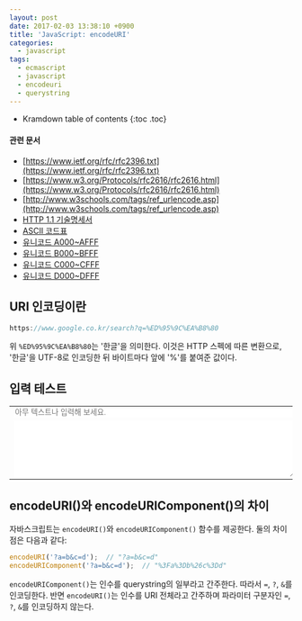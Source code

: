 ```yaml
---
layout: post
date: 2017-02-03 13:38:10 +0900
title: 'JavaScript: encodeURI'
categories:
  - javascript
tags:
  - ecmascript
  - javascript
  - encodeuri
  - querystring
---
```


* Kramdown table of contents
{:toc .toc}

#### 관련 문서

- [https://www.ietf.org/rfc/rfc2396.txt](https://www.ietf.org/rfc/rfc2396.txt)
- [https://www.w3.org/Protocols/rfc2616/rfc2616.html](https://www.w3.org/Protocols/rfc2616/rfc2616.html)
- [http://www.w3schools.com/tags/ref_urlencode.asp](http://www.w3schools.com/tags/ref_urlencode.asp)
- [HTTP 1.1 기술명세서](http://coffeenix.net/doc/network/http11.txt)
- [ASCII 코드표](https://ko.wikipedia.org/wiki/%EB%AF%B8%EA%B5%AD_%EC%A0%95%EB%B3%B4_%EA%B5%90%ED%99%98_%ED%91%9C%EC%A4%80_%EB%B6%80%ED%98%B8)
- [유니코드 A000~AFFF](https://ko.wikipedia.org/wiki/%EC%9C%A0%EB%8B%88%EC%BD%94%EB%93%9C_A000~AFFF)
- [유니코드 B000~BFFF](https://ko.wikipedia.org/wiki/%EC%9C%A0%EB%8B%88%EC%BD%94%EB%93%9C_B000~BFFF)
- [유니코드 C000~CFFF](https://ko.wikipedia.org/wiki/%EC%9C%A0%EB%8B%88%EC%BD%94%EB%93%9C_C000~CFFF)
- [유니코드 D000~DFFF](https://ko.wikipedia.org/wiki/%EC%9C%A0%EB%8B%88%EC%BD%94%EB%93%9C_D000~DFFF)

## URI 인코딩이란

```js
https://www.google.co.kr/search?q=%ED%95%9C%EA%B8%80
```

위 `%ED%95%9C%EA%B8%80`는 '한글'을 의미한다. 이것은 HTTP 스펙에 따른 변환으로, '한글'을 UTF-8로 인코딩한 뒤 바이트마다 앞에 '%'를 붙여준 값이다.

## 입력 테스트

<table id="tabKeyCodeTest">
  <tr>
    <td><input id="uri-encode-input" type="text" placeholder="아무 텍스트나 입력해 보세요." onkeyup="keyupHandler()"
        style="width: 500px; border: 0"></td>
  </tr>
  <tr>
    <td><textarea id="uri-encode-result" style="width: 500px; height: 100px; border: 0" readonly></textarea></td>
  </tr>
</table>
<script>
function keyupHandler() {
  var value = document.querySelector('#uri-encode-input').value;
  // document.querySelector('#uri-encode-result').textContent = encodeURIComponent(value);
  document.querySelector('#uri-encode-result').value = encodeURIComponent(value);
}
</script>

## encodeURI()와 encodeURIComponent()의 차이

자바스크립트는 `encodeURI()`와 `encodeURIComponent()` 함수를 제공한다. 둘의 차이점은 다음과 같다:

```js
encodeURI('?a=b&c=d');  // "?a=b&c=d"
encodeURIComponent('?a=b&c=d');  // "%3Fa%3Db%26c%3Dd"
```

`encodeURIComponent()`는 인수를 querystring의 일부라고 간주한다. 따라서 `=`, `?`, `&`를 인코딩한다. 반면 `encodeURI()`는 인수를 URI 전체라고 간주하며 파라미터 구분자인 `=`, `?`, `&`를 인코딩하지 않는다.
